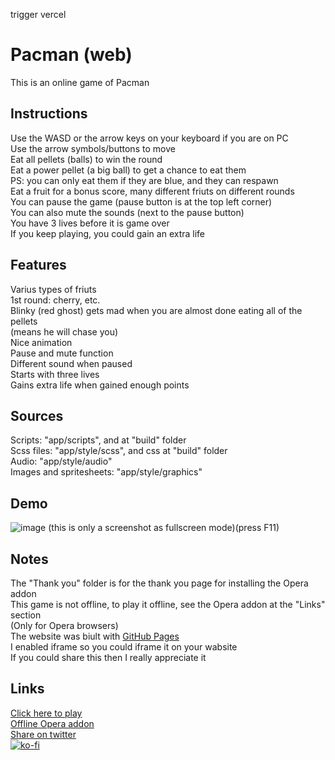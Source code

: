 trigger vercel

# Pacman (web)

This is an online game of Pacman

## Instructions

Use the WASD or the arrow keys on your keyboard if you are on PC
<br>Use the arrow symbols/buttons to move
<br>Eat all pellets (balls) to win the round
<br>Eat a power pellet (a big ball) to get a chance to eat them
<br>PS: you can only eat them if they are blue, and they can respawn
<br>Eat a fruit for a bonus score, many different friuts on different rounds
<br>You can pause the game (pause button is at the top left corner)
<br>You can also mute the sounds (next to the pause button)
<br>You have 3 lives before it is game over
<br>If you keep playing, you could gain an extra life

## Features

Varius types of friuts
<br>1st round: cherry, etc.
<br>Blinky (red ghost) gets mad when you are almost done eating all of the pellets
<br>(means he will chase you)
<br>Nice animation
<br>Pause and mute function
<br>Different sound when paused
<br>Starts with three lives
<br>Gains extra life when gained enough points

## Sources

Scripts: "app/scripts", and at "build" folder
<br>Scss files: "app/style/scss", and css at "build" folder
<br>Audio: "app/style/audio"
<br>Images and spritesheets: "app/style/graphics"

## Demo

![image](https://user-images.githubusercontent.com/92959844/152112411-5c52087d-2f2c-49c2-b8df-a2e9bbfc55d5.png)
(this is only a screenshot as fullscreen mode)(press F11)

## Notes

The "Thank you" folder is for the thank you page for installing the Opera addon
<br>This game is not offline, to play it offline, see the Opera addon at the "Links" section
<br>(Only for Opera browsers)
<br>The website was biult with [GitHub Pages](https://pages.github.com/)
<br>I enabled iframe so you could iframe it on your wabsite
<br>If you could share this then I really appreciate it

## Links

[Click here to play](https://nicerwritter27.github.io/web-pacman/)
<br>[Offline Opera addon](https://addons.opera.com/en/extensions/details/pacman/)
<br>[Share on twitter](https://twitter.com/compose/tweet)
<br>[![ko-fi](https://ko-fi.com/img/githubbutton_sm.svg)](https://ko-fi.com/U7U474RHW)

#
